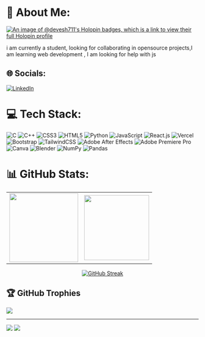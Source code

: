 # 💫 About Me:

[![An image of @devesh711's Holopin badges, which is a link to view their full Holopin profile](https://holopin.me/devesh711)](https://holopin.io/@devesh711)

i am currently a student, looking for collaborating in opensource projects,I am learning web development , I am looking for help with js


## 🌐 Socials:
[![LinkedIn](https://img.shields.io/badge/LinkedIn-%230077B5.svg?logo=linkedin&logoColor=white)](https://linkedin.com/in/https://www.linkedin.com/in/devesh-patel-b42b12250/) 


# 💻 Tech Stack:
![C](https://img.shields.io/badge/c-%2300599C.svg?style=for-the-badge&logo=c&logoColor=white) ![C++](https://img.shields.io/badge/c++-%2300599C.svg?style=for-the-badge&logo=c%2B%2B&logoColor=white) ![CSS3](https://img.shields.io/badge/css3-%231572B6.svg?style=for-the-badge&logo=css3&logoColor=white) ![HTML5](https://img.shields.io/badge/html5-%23E34F26.svg?style=for-the-badge&logo=html5&logoColor=white) ![Python](https://img.shields.io/badge/python-3670A0?style=for-the-badge&logo=python&logoColor=ffdd54) ![JavaScript](https://img.shields.io/badge/javascript-%23323330.svg?style=for-the-badge&logo=javascript&logoColor=%23F7DF1E) ![React.js](https://img.shields.io/badge/React.js-%23454545.svg?style=for-the-badge&logo=React&logoColor=blue) ![Vercel](https://img.shields.io/badge/vercel-%23000000.svg?style=for-the-badge&logo=vercel&logoColor=white) ![Bootstrap](https://img.shields.io/badge/bootstrap-%23563D7C.svg?style=for-the-badge&logo=bootstrap&logoColor=white) ![TailwindCSS](https://img.shields.io/badge/tailwindcss-%2338B2AC.svg?style=for-the-badge&logo=tailwind-css&logoColor=white) ![Adobe After Effects](https://img.shields.io/badge/Adobe%20After%20Effects-9999FF.svg?style=for-the-badge&logo=Adobe%20After%20Effects&logoColor=white) ![Adobe Premiere Pro](https://img.shields.io/badge/Adobe%20Premiere%20Pro-9999FF.svg?style=for-the-badge&logo=Adobe%20Premiere%20Pro&logoColor=white) ![Canva](https://img.shields.io/badge/Canva-%2300C4CC.svg?style=for-the-badge&logo=Canva&logoColor=white) ![Blender](https://img.shields.io/badge/blender-%23F5792A.svg?style=for-the-badge&logo=blender&logoColor=white) ![NumPy](https://img.shields.io/badge/numpy-%23013243.svg?style=for-the-badge&logo=numpy&logoColor=white) ![Pandas](https://img.shields.io/badge/pandas-%23150458.svg?style=for-the-badge&logo=pandas&logoColor=white)
# 📊 GitHub Stats:
<table align="center">
  <tr>
  <td><img height="180px" src="https://github-readme-stats.vercel.app/api?username=devesh711&theme=dark&hide_border=false&include_all_commits=false&count_private=false" />
    <td><img height="170px" src="https://github-readme-stats.vercel.app/api/top-langs/?username=devesh711&theme=dark&hide_border=false&include_all_commits=false&count_private=false&layout=compact" /></td>
    </tr>
</table>
<div align="center">
  
[![GitHub Streak](https://github-readme-streak-stats.herokuapp.com?user=devesh711&theme=github-dark-blue&border_radius=7)](https://git.io/streak-stats)

</div>

## 🏆 GitHub Trophies
![](https://github-profile-trophy.vercel.app/?username=devesh711&theme=radical&no-frame=false&no-bg=true&margin-w=4)


---
[![](https://visitcount.itsvg.in/api?id=devesh711&icon=0&color=0)](https://visitcount.itsvg.in)
<img src="https://raw.githubusercontent.com/Trilokia/Trilokia/379277808c61ef204768a61bbc5d25bc7798ccf1/bottom_header.svg" />

